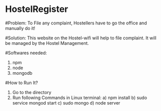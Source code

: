 # HostelRegister

#Problem:
To File any complaint, Hostellers have to go the office and manually do it!

#Solution:
This website on the Hostel-wifi will help to file complaint.
It will be managed by the Hostel Management.

#Softwares needed:
1. npm 
2. node
3. mongodb 

#How to Run It?
1. Go to the directory
2. Run following Commands in Linux terminal:
	a) npm install
	b) sudo service mongod start
	c) sudo mongo
	d) node server
